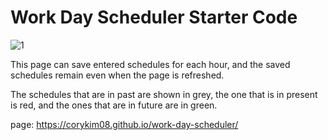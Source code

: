 # Work Day Scheduler Starter Code
![1](https://user-images.githubusercontent.com/88374157/189253466-c50b107f-4c57-432b-afed-ce1b5877f5be.png)

This page can save entered schedules for each hour, and the saved schedules remain even when the page is refreshed.

The schedules that are in past are shown in grey, the one that is in present is red, and the ones that are in future are in green.


page: https://corykim08.github.io/work-day-scheduler/
